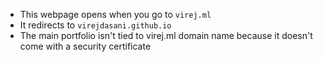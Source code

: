 - This webpage opens when you go to `virej.ml`
- It redirects to `virejdasani.github.io`
- The main portfolio isn't tied to virej.ml domain name because it doesn't come with a security certificate
